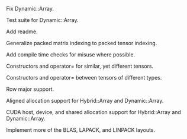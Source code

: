 Fix Dynamic::Array.

Test suite for Dynamic::Array.

Add readme.

Generalize packed matrix indexing to packed tensor indexing.

Add compile time checks for misuse where possible.

Constructors and operator= for similar, yet different tensors.

Constructors and operator= between tensors of different types.

Row major support.

Aligned allocation support for Hybrid::Array and Dynamic::Array.

CUDA host, device, and shared allocation support for Hybrid::Array and Dynamic::Array.

Implement more of the BLAS, LAPACK, and LINPACK layouts.
